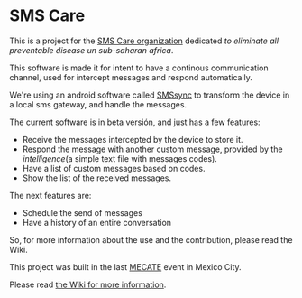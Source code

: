 # SMS Care

This is a project for the [SMS Care organization](http://www.sms-care.org) dedicated _to eliminate all preventable disease un sub-saharan africa_.

This software is made it for intent to have a continous communication channel, used for intercept messages and respond automatically.

We're using an android software called [SMSsync](http://smssync.ushahidi.com)
 to transform the device in a local sms gateway, and handle the messages.

The current software is in beta versión, and just has a few features:

- Receive the messages intercepted by the device to store it.
- Respond the message with another custom message, provided by the _intelligence_(a simple text file with messages codes).
- Have a list of custom messages based on codes.
- Show the list of the received messages.

The next features are:

- Schedule the send of messages
- Have a history of an entire conversation

So, for more information about the use and the contribution, please read the Wiki.

This project was built in the last [MECATE](http://let-emprendimientopublico.mx/es/mecate/) event in Mexico City.

Please read [the Wiki for more information](https://github.com/makingdevs/sms_care/wiki).
